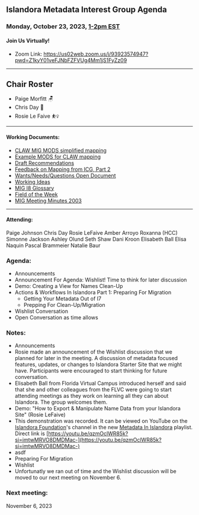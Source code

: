 ## Islandora Metadata Interest Group Agenda
### Monday, October 23, 2023, [1-2pm EST](http://www.thetimezoneconverter.com/?t=1%20pm&tz=Toronto&) 
#### Join Us Virtually!
* Zoom Link: https://us02web.zoom.us/j/93923574947?pwd=Z1kyY01veFJNbFZFVUg4Mm1jS1FyZz09

---
## Chair Roster
* Paige Morfitt 🪑
* Chris Day 📝
* Rosie Le Faive ⛹️‍♀️
---

#### Working Documents:
* [CLAW MIG MODS simplified mapping](https://docs.google.com/spreadsheets/d/18u2qFJ014IIxlVpM3JXfDEFccwBZcoFsjbBGpvL0jJI/edit#gid=0)
* [Example MODS for CLAW mapping](https://docs.google.com/spreadsheets/d/1C2Xie7HUDSgRT5v4ldoJvlNdoXz2GHAPvL3PE3TOKW8/edit#gid=1829081124)
* [Draft Recommendations](https://docs.google.com/document/d/15qSO9YcALtYSqd6CUuGx0t8FwUJ5pPwVPz0PA5rU898/edit#heading=h.f9r6knw0rjvu)
* [Feedback on Mapping from ICG, Part 2](https://docs.google.com/document/d/11OpqMMCXM1TFXgsr4yyTQ_cH9DabnD31p7JnuTRQl28/edit?invite=CMWvruEI&ts=5e66437f)
* [Wants/Needs/Questions Open Document](https://docs.google.com/document/d/12Kpb6826TNPzzMuyPS0sESa9TLnmljQmeioWbaPeEdA/edit)
* [Working Ideas](https://github.com/islandora-interest-groups/Islandora-Metadata-Interest-Group/blob/main/working_docs/ideas_and_topics.md)
* [MIG I8 Glossary](https://docs.google.com/document/d/1cfPYFVV9qvvz2VjBRdYUN0CB7AyVDuG-GYavQ27DuBk/edit#heading=h.9fr9xw70meix)
* [Field of the Week](https://docs.google.com/document/d/1rk0o_0byzeHrSKst0Feval_QeVZmo2DeIP0Mk3jaaFc/edit)
* [MIG Meeting Minutes 2003](https://github.com/islandora-interest-groups/Islandora-Metadata-Interest-Group/tree/main/Meetings/2023)

---

#### Attending:
Paige Johnson
Chris Day
Rosie LeFaive
Amber Arroyo
Roxanna (HCC)
Simonne Jackson
Ashley Olund
Seth Shaw
Dani Kroon
Elisabeth Ball
Elisa Naquin
Pascal Brammeier
Natalie Baur

### Agenda: 
* Announcements
* Announcement For Agenda: Wishlist! Time to think for later discussion
* Demo: Creating a View for Names Clean-Up
* Actions & Workflows In Islandora Part 1: Preparing For Migration
  * Getting Your Metadata Out of I7
  * Prepping For Clean-Up/Migration
* Wishlist Conversation
* Open Conversation as time allows


### Notes: 
* Announcements
 * Rosie made an announcement of the Wishlist discussion that we planned for later in the meeting. A discussion of metadata focused features, updates, or changes to Islandora Starter Site that we might have. Participants were encouraged to start thinking for future conversation.
 * Elisabeth Ball from Florida Virtual Campus introduced herself and said that she and other colleagues from the FLVC were going to start attending meetings as they work on learning all they can about Islandora. The group welcomes them.
* Demo: "How to Export & Manipulate Name Data from your Islandora Site" (Rosie LeFaive)
 * This demonstration was recorded. It can be viewed on YouTube on the [Islandora Foundation](https://www.youtube.com/@islandorafoundation9224)'s channel in the new [Metadata In Islandora](https://www.youtube.com/watch?v=qzmOclWR85k&list=PL4seFC7ELUtoMvodT0vKYvzJUzdpyFzaK) playlist. Direct link is [https://youtu.be/qzmOclWR85k?si=imtwMRVO8DMDMac-](https://youtu.be/qzmOclWR85k?si=imtwMRVO8DMDMac-)
 * asdf
* Preparing For Migration
* Wishlist
 * Unfortunatly we ran out of time and the Wishlist discussion will be moved to our next meeting on November 6.

### Next meeting:
 November 6, 2023
